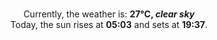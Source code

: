 <p  align="center"><br/>Currently, the weather is: <b> 27°C, <i>clear sky</i></b></br>Today, the sun rises at <b>05:03</b> and sets at <b>19:37</b>.</p>
